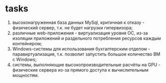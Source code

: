 # tasks
1. высоконагруженная база данных MySql, критичная к отказу - физический сервер, т.к. не будет нагрузки гипервизора;
2. различные web-приложения - виртуализация уровня ОС, из-за изоляции приложений и раздельного потребления ресурсов каждым контейнером;
3. Windows-системы для использования бухгалтерским отделом - паравиртуализация, т.к. позволит запустить большое количество ВМ с Windows;
4. системы, выполняющие высокопроизводительные расчёты на GPU - физические сервера из-за прямого доступа к вычислительным мощностям.